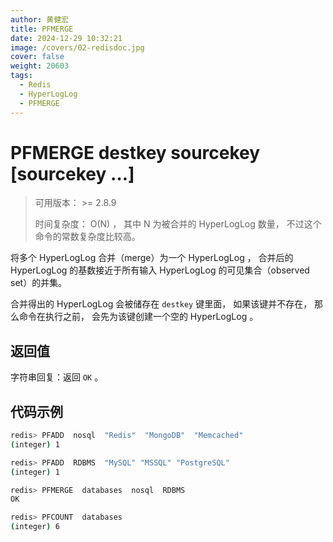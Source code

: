 ```yaml
---
author: 黄健宏
title: PFMERGE
date: 2024-12-29 10:32:21
image: /covers/02-redisdoc.jpg
cover: false
weight: 20603
tags:
  - Redis
  - HyperLogLog
  - PFMERGE
---
```


# PFMERGE destkey sourcekey [sourcekey …]

> 可用版本： >= 2.8.9
> 
> 时间复杂度： O(N) ， 其中 N 为被合并的 HyperLogLog 数量， 不过这个命令的常数复杂度比较高。

将多个 HyperLogLog 合并（merge）为一个 HyperLogLog ， 合并后的 HyperLogLog 的基数接近于所有输入 HyperLogLog 的可见集合（observed set）的并集。

合并得出的 HyperLogLog 会被储存在 `destkey` 键里面， 如果该键并不存在， 那么命令在执行之前， 会先为该键创建一个空的 HyperLogLog 。

## 返回值

字符串回复：返回 `OK` 。

## 代码示例

```bash
redis> PFADD  nosql  "Redis"  "MongoDB"  "Memcached"
(integer) 1

redis> PFADD  RDBMS  "MySQL" "MSSQL" "PostgreSQL"
(integer) 1

redis> PFMERGE  databases  nosql  RDBMS
OK

redis> PFCOUNT  databases
(integer) 6
```
